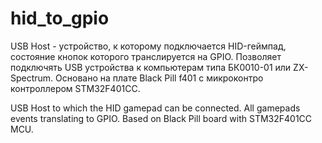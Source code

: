 # hid_to_gpio
USB Host - устройство, к которому подключается HID-геймпад, состояние кнопок которого транслируется на GPIO.
Позволяет подключять USB устройства к компьютерам типа БК0010-01 или ZX-Spectrum. Основано на плате Black Pill f401 
с микроконтро контроллером STM32F401CC.

USB Host to which the HID gamepad can be connected. All gamepads events translating to GPIO.
Based on Black Pill board with STM32F401CC MCU.

